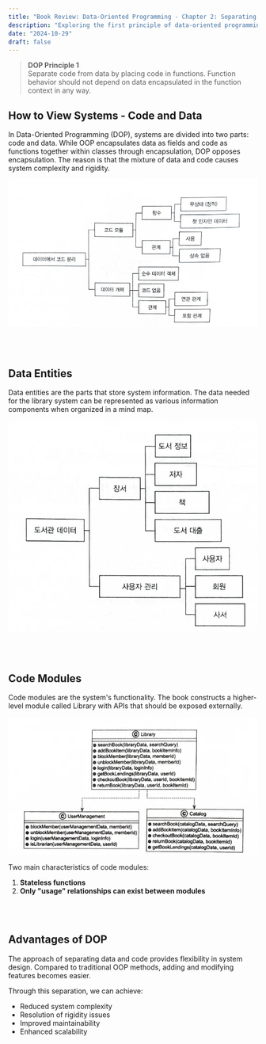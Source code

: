 ```yaml
---
title: "Book Review: Data-Oriented Programming - Chapter 2: Separating Code and Data"
description: "Exploring the first principle of data-oriented programming: separating code and data, and examining new perspectives on viewing systems."
date: "2024-10-29"
draft: false
---
```


> **DOP Principle 1**  
> Separate code from data by placing code in functions. Function behavior should not depend on data encapsulated in the function context in any way.

## How to View Systems - Code and Data

In Data-Oriented Programming (DOP), systems are divided into two parts: code and data. While OOP encapsulates data as fields and code as functions together within classes through encapsulation, DOP opposes encapsulation. The reason is that the mixture of data and code causes system complexity and rigidity.

![Diagram showing the difference between Object-Oriented Programming and Data-Oriented Programming](./diagram-1.webp)

<br></br>

## Data Entities

Data entities are the parts that store system information. The data needed for the library system can be represented as various information components when organized in a mind map.

![Mind map diagram showing data components of the library system](./diagram-2.webp)

<br></br>

## Code Modules

Code modules are the system's functionality. The book constructs a higher-level module called Library with APIs that should be exposed externally.

![Architecture diagram showing the code module structure of the library system](./diagram-3.webp)

Two main characteristics of code modules:

1. **Stateless functions**
2. **Only "usage" relationships can exist between modules**

<br></br>

## Advantages of DOP

The approach of separating data and code provides flexibility in system design. Compared to traditional OOP methods, adding and modifying features becomes easier.

Through this separation, we can achieve:
- Reduced system complexity
- Resolution of rigidity issues
- Improved maintainability
- Enhanced scalability